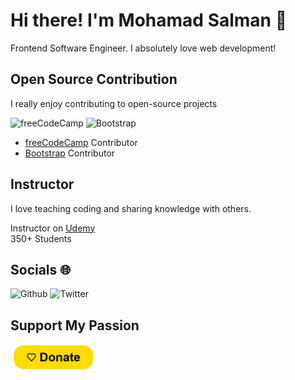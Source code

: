 # Hi there! I'm Mohamad Salman 👋

Frontend Software Engineer. I absolutely love web development!

## Open Source Contribution

I really enjoy contributing to open-source projects

<p>
  <a href="https://github.com/freeCodeCamp/freeCodeCamp" style="text-decoration: none !important;">
    <img src="https://www.npmjs.com/npm-avatar/eyJhbGciOiJIUzI1NiIsInR5cCI6IkpXVCJ9.eyJhdmF0YXJVUkwiOiJodHRwczovL3MuZ3JhdmF0YXIuY29tL2F2YXRhci9mY2RhNDM4NTI2MDg2MjZmZTQ2ZDdmZDQzMTQ1NzY2ZT9zaXplPTQ5NiZkZWZhdWx0PXJldHJvIn0.l-5iyLZMhxA8NPM6apqba6oCeJ4p8f63d6aVep6utAI" alt="freeCodeCamp" height="40">
  </a>
  <a href="https://github.com/twbs/bootstrap" style="text-decoration: none !important;">
    <img src="https://getbootstrap.com/docs/5.0/assets/brand/bootstrap-logo.svg" alt="Bootstrap" height="40">
  </a>
</p>

- [freeCodeCamp](https://github.com/freeCodeCamp/freeCodeCamp) Contributor
- [Bootstrap](https://github.com/twbs/bootstrap) Contributor

## Instructor
I love teaching coding and sharing knowledge with others.

Instructor on [Udemy](https://www.udemy.com/user/hamude-52/)   
350+ Students

## Socials 🌐

<p>
  <a href="https://github.com/MohamadSalman" target="_blank" style="text-decoration: none !important;">
    <img alt="Github" src="https://img.shields.io/badge/GitHub-%2312100E.svg?&style=for-the-badge&logo=Github&logoColor=white" />
  </a> 
  <a href="https://x.com/MohmadSalmanDev" target="_blank" style="text-decoration: none !important;">
    <img alt="Twitter" src="https://img.shields.io/badge/Twitter-1DA1F2?style=for-the-badge&logo=Twitter&logoColor=white" />
  </a>
</p>

## Support My Passion
<a href="https://paypal.com/donate/?hosted_button_id=L24ZCZREEDDJ4" style="text-decoration: none !important;">
  <img src="https://github.com/MohamadSalman11/MohamadSalman11/blob/main/donate-button.png?raw=true" alt="Donate with PayPal" style="width: 140px !important; height: 45px !important;">
</a>
